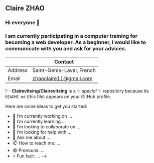## Claire ZHAO
### Hi everyone 👋
### I am currently participating in a computer training for becoming a web developer. As a beginner, I would like to communicate with you and ask for your advices.

|         |        Contact              |
|---------|-----------------------------|
| Address | Saint-Genis-Laval, French   |
| Email   | zhaoclaire11@gmail.com      |



!--
**Clairevitsing/Clairevitsing** is a ✨ _special_ ✨ repository because its `README.md` (this file) appears on your GitHub profile.

Here are some ideas to get you started:

- 🔭 I’m currently working on ...
- 🌱 I’m currently learning ...
- 👯 I’m looking to collaborate on ...
- 🤔 I’m looking for help with ...
- 💬 Ask me about ...
- 📫 How to reach me: ...
- 😄 Pronouns: ...
- ⚡ Fun fact: ...
-->

